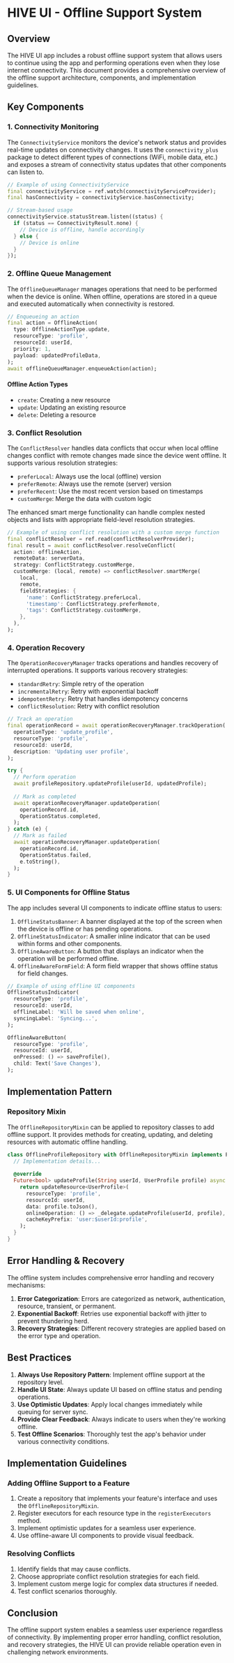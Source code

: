 # HIVE UI - Offline Support System

## Overview

The HIVE UI app includes a robust offline support system that allows users to continue using the app and performing operations even when they lose internet connectivity. This document provides a comprehensive overview of the offline support architecture, components, and implementation guidelines.

## Key Components

### 1. Connectivity Monitoring

The `ConnectivityService` monitors the device's network status and provides real-time updates on connectivity changes. It uses the `connectivity_plus` package to detect different types of connections (WiFi, mobile data, etc.) and exposes a stream of connectivity status updates that other components can listen to.

```dart
// Example of using ConnectivityService
final connectivityService = ref.watch(connectivityServiceProvider);
final hasConnectivity = connectivityService.hasConnectivity;

// Stream-based usage
connectivityService.statusStream.listen((status) {
  if (status == ConnectivityResult.none) {
    // Device is offline, handle accordingly
  } else {
    // Device is online
  }
});
```

### 2. Offline Queue Management

The `OfflineQueueManager` manages operations that need to be performed when the device is online. When offline, operations are stored in a queue and executed automatically when connectivity is restored.

```dart
// Enqueueing an action
final action = OfflineAction(
  type: OfflineActionType.update,
  resourceType: 'profile',
  resourceId: userId,
  priority: 1,
  payload: updatedProfileData,
);
await offlineQueueManager.enqueueAction(action);
```

#### Offline Action Types

- `create`: Creating a new resource
- `update`: Updating an existing resource
- `delete`: Deleting a resource

### 3. Conflict Resolution

The `ConflictResolver` handles data conflicts that occur when local offline changes conflict with remote changes made since the device went offline. It supports various resolution strategies:

- `preferLocal`: Always use the local (offline) version
- `preferRemote`: Always use the remote (server) version
- `preferRecent`: Use the most recent version based on timestamps
- `customMerge`: Merge the data with custom logic

The enhanced smart merge functionality can handle complex nested objects and lists with appropriate field-level resolution strategies.

```dart
// Example of using conflict resolution with a custom merge function
final conflictResolver = ref.read(conflictResolverProvider);
final result = await conflictResolver.resolveConflict(
  action: offlineAction,
  remoteData: serverData,
  strategy: ConflictStrategy.customMerge,
  customMerge: (local, remote) => conflictResolver.smartMerge(
    local, 
    remote,
    fieldStrategies: {
      'name': ConflictStrategy.preferLocal,
      'timestamp': ConflictStrategy.preferRemote,
      'tags': ConflictStrategy.customMerge,
    },
  ),
);
```

### 4. Operation Recovery

The `OperationRecoveryManager` tracks operations and handles recovery of interrupted operations. It supports various recovery strategies:

- `standardRetry`: Simple retry of the operation
- `incrementalRetry`: Retry with exponential backoff
- `idempotentRetry`: Retry that handles idempotency concerns
- `conflictResolution`: Retry with conflict resolution

```dart
// Track an operation
final operationRecord = await operationRecoveryManager.trackOperation(
  operationType: 'update_profile',
  resourceType: 'profile',
  resourceId: userId,
  description: 'Updating user profile',
);

try {
  // Perform operation
  await profileRepository.updateProfile(userId, updatedProfile);
  
  // Mark as completed
  await operationRecoveryManager.updateOperation(
    operationRecord.id,
    OperationStatus.completed,
  );
} catch (e) {
  // Mark as failed
  await operationRecoveryManager.updateOperation(
    operationRecord.id,
    OperationStatus.failed,
    e.toString(),
  );
}
```

### 5. UI Components for Offline Status

The app includes several UI components to indicate offline status to users:

1. `OfflineStatusBanner`: A banner displayed at the top of the screen when the device is offline or has pending operations.
2. `OfflineStatusIndicator`: A smaller inline indicator that can be used within forms and other components.
3. `OfflineAwareButton`: A button that displays an indicator when the operation will be performed offline.
4. `OfflineAwareFormField`: A form field wrapper that shows offline status for field changes.

```dart
// Example of using offline UI components
OfflineStatusIndicator(
  resourceType: 'profile',
  resourceId: userId,
  offlineLabel: 'Will be saved when online',
  syncingLabel: 'Syncing...',
);

OfflineAwareButton(
  resourceType: 'profile',
  resourceId: userId,
  onPressed: () => saveProfile(),
  child: Text('Save Changes'),
);
```

## Implementation Pattern

### Repository Mixin

The `OfflineRepositoryMixin` can be applied to repository classes to add offline support. It provides methods for creating, updating, and deleting resources with automatic offline handling.

```dart
class OfflineProfileRepository with OfflineRepositoryMixin implements ProfileRepository {
  // Implementation details...
  
  @override
  Future<bool> updateProfile(String userId, UserProfile profile) async {
    return updateResource<UserProfile>(
      resourceType: 'profile',
      resourceId: userId,
      data: profile.toJson(),
      onlineOperation: () => _delegate.updateProfile(userId, profile),
      cacheKeyPrefix: 'user:$userId:profile',
    );
  }
}
```

## Error Handling & Recovery

The offline system includes comprehensive error handling and recovery mechanisms:

1. **Error Categorization**: Errors are categorized as network, authentication, resource, transient, or permanent.
2. **Exponential Backoff**: Retries use exponential backoff with jitter to prevent thundering herd.
3. **Recovery Strategies**: Different recovery strategies are applied based on the error type and operation.

## Best Practices

1. **Always Use Repository Pattern**: Implement offline support at the repository level.
2. **Handle UI State**: Always update UI based on offline status and pending operations.
3. **Use Optimistic Updates**: Apply local changes immediately while queuing for server sync.
4. **Provide Clear Feedback**: Always indicate to users when they're working offline.
5. **Test Offline Scenarios**: Thoroughly test the app's behavior under various connectivity conditions.

## Implementation Guidelines

### Adding Offline Support to a Feature

1. Create a repository that implements your feature's interface and uses the `OfflineRepositoryMixin`.
2. Register executors for each resource type in the `registerExecutors` method.
3. Implement optimistic updates for a seamless user experience.
4. Use offline-aware UI components to provide visual feedback.

### Resolving Conflicts

1. Identify fields that may cause conflicts.
2. Choose appropriate conflict resolution strategies for each field.
3. Implement custom merge logic for complex data structures if needed.
4. Test conflict scenarios thoroughly.

## Conclusion

The offline support system enables a seamless user experience regardless of connectivity. By implementing proper error handling, conflict resolution, and recovery strategies, the HIVE UI can provide reliable operation even in challenging network environments. 